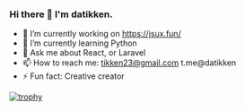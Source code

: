 ### Hi there 👋 I'm datikken.

- 🔭  I’m currently working on https://jsux.fun/
- 🌱  I’m currently learning Python
- 💬  Ask me about React, or Laravel
- 📫  How to reach me: tikken23@gmail.com t.me@datikken
- ⚡   Fun fact: Creative creator


[![trophy](https://github-profile-trophy.vercel.app/?username=datikken)](https://github.com/datikken/github-profile-trophy)
